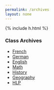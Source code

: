 ```yaml
---
permalink: /archives
layout: none
---
```

<html>
<head>
  <meta name="viewport" content="width=device-width, initial-scale=1, shrink-to-fit=no">
  <script src="https://code.jquery.com/jquery-3.2.1.slim.min.js" integrity="sha384-KJ3o2DKtIkvYIK3UENzmM7KCkRr/rE9/Qpg6aAZGJwFDMVNA/GpGFF93hXpG5KkN" crossorigin="anonymous"></script>
  <script src="https://cdnjs.cloudflare.com/ajax/libs/popper.js/1.12.9/umd/popper.min.js" integrity="sha384-ApNbgh9B+Y1QKtv3Rn7W3mgPxhU9K/ScQsAP7hUibX39j7fakFPskvXusvfa0b4Q" crossorigin="anonymous"></script>
  <script src="https://maxcdn.bootstrapcdn.com/bootstrap/4.0.0/js/bootstrap.min.js" integrity="sha384-JZR6Spejh4U02d8jOt6vLEHfe/JQGiRRSQQxSfFWpi1MquVdAyjUar5+76PVCmYl" crossorigin="anonymous"></script>
  <link rel="stylesheet" href="https://stackpath.bootstrapcdn.com/bootstrap/4.5.2/css/bootstrap.min.css" integrity="sha384-JcKb8q3iqJ61gNV9KGb8thSsNjpSL0n8PARn9HuZOnIxN0hoP+VmmDGMN5t9UJ0Z" crossorigin="anonymous">
  <link rel="stylesheet" href="/style-archives.css">
</head>
<body>

  {% include h.html %}

  <h3>Class Archives</h3>
  
  <ul class="nav flex-column col-6">
    <li class="nav-item bg-dark redirect">
      <a class="nav-link vertical-link archive-menu" href="/Archives/Francais">French</a>
    </li>
    <li class="nav-item bg-dark redirect">
      <a class="nav-link vertical-link archive-menu" href="/archives/archives-allemand">German</a>
    </li>
    <li class="nav-item bg-dark redirect">
      <a class="nav-link vertical-link archive-menu" href="/archives/archives-english">English</a>
    </li>
    <li class="nav-item bg-dark redirect">
      <a class="nav-link vertical-link archive-menu" href="/archives/archives-math">Math</a>
    </li>
    <li class="nav-item bg-dark redirect">
      <a class="nav-link vertical-link archive-menu" href="/archives/archives-history">History</a>
    </li>
    <li class="nav-item bg-dark redirect">
      <a class="nav-link vertical-link archive-menu" href="/archives/archives-geo">Geography</a>
    </li>
    <li class="nav-item bg-dark redirect">
      <a class="nav-link vertical-link archive-menu" href="/archives/archives-HLP">HLP</a>
    </li>
  </ul>


  
</body>
</html>
